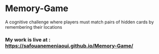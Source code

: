 # Memory-Game
A cognitive challenge where players must match pairs of hidden cards by remembering their locations
### My work is live at : https://safouanemeniaoui.github.io/Memory-Game/
